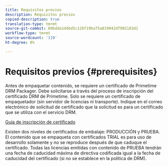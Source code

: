 ```yaml
---
title: Requisitos previos
description: Requisitos previos
copied-description: true
translation-type: tm+mt
source-git-commit: 89bdda1d4bd5c126f19ba75a819942df901183d1
workflow-type: tm+mt
source-wordcount: '119'
ht-degree: 0%

---
```



# Requisitos previos {#prerequisites}

Antes de empaquetar contenido, se requiere un certificado de Primetime DRM Packager. Debe solicitarse a través del proceso de inscripción del certificado DRM de Primetime. Solo se requiere un certificado de empaquetador (sin servidor de licencias ni transporte). Indique en el correo electrónico de solicitud de certificado que la solicitud es para un certificado que se utiliza con el servicio DRM.

[Guía de inscripción de certificado](../../digital-rights-management/certificate-enrollment-guide/about-certs.md)

Existen dos niveles de certificados de embalaje: PRODUCCIÓN y PRUEBA. El contenido que se empaqueta con certificados TRIAL es para uso de desarrollo solamente y no se reproduce después de que caduque el certificado. Todas las licencias emitidas con contenido de PRUEBA tendrán una fecha de caducidad máxima de directiva codificada igual a la fecha de caducidad del certificado (si no se establece en la política de DRM).
